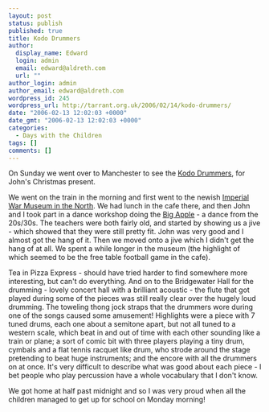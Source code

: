 ```yaml
---
layout: post
status: publish
published: true
title: Kodo Drummers
author:
  display_name: Edward
  login: admin
  email: edward@aldreth.com
  url: ""
author_login: admin
author_email: edward@aldreth.com
wordpress_id: 245
wordpress_url: http://tarrant.org.uk/2006/02/14/kodo-drummers/
date: "2006-02-13 12:02:03 +0000"
date_gmt: "2006-02-13 12:02:03 +0000"
categories:
  - Days with the Children
tags: []
comments: []
---
```


<p>On Sunday we went over to Manchester to see the <a href="https://www.kodo.or.jp/frame.html">Kodo Drummers</a>, for John's Christmas present.</p>
<p>We went on the train in the morning and first went to the newish <a href="https://north.iwm.org.uk/">Imperial War Museum in the North</a>.  We had lunch in the cafe there, and then John and I took part in a dance workshop doing the <a href="https://en.wikipedia.org/wiki/Big_Apple_%28dance%29">Big Apple</a> - a dance from the 20s/30s.  The teachers were both fairly old, and started by showing us a jive - which showed that they were still pretty fit.  John was very good and I almost got the hang of it.  Then we moved onto a jive which I didn't get the hang of at all.  We spent a while longer in the museum (the highlight of which seemed to be the free table football game in the cafe).</p>
<p>Tea in Pizza Express - should have tried harder to find somewhere more interesting, but can't do everything.  And on to the Bridgewater Hall for the drumming - lovely concert hall with a brilliant acoustic - the flute that got played during some of the pieces was still really clear over the hugely loud drumming.  The toweling thong jock straps that the drummers wore during one of the songs caused some amusement!  Highlights were a piece with 7 tuned drums, each one about a semitone apart, but not all tuned to a western scale, which beat in and out of time with each other sounding like a train or plane; a sort of comic bit with three players playing a tiny drum, cymbals and a flat tennis racquet like drum, who strode around the stage pretending to beat huge instruments; and the encore with all the drummers on at once.  It's very difficult to describe what was good about each piece - I bet people who play percussion have a whole vocabulary that I don't know.</p>
<p>We got home at half past midnight and so I was very proud when all the children managed to get up for school on Monday morning!</p>
